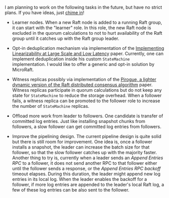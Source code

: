 I am planning to work on the following tasks in the future, but have no strict
plans. If you have ideas, just [chime in](https://join.slack.com/t/microraft/shared_invite/zt-dc6utpfk-84P0VbK7EcrD3lIme2IaaQ)! 

- Learner nodes. When a new Raft node is added to a running Raft group, it can
start with the "learner" role. In this role, the new Raft node is excluded in 
the quorum calculations to not to hurt availability of the Raft group until
it catches up with the Raft group leader.

- Opt-in deduplication mechanism via implementation of the 
[Implementing Linearizability at Large Scale and Low Latency](https://dl.acm.org/doi/10.1145/2815400.2815416) 
paper. Currently, one can implement deduplication inside his custom 
`StateMachine` implementation. I would like to offer a generic and opt-in 
solution by MicroRaft.
 
- Witness replicas possibly via implementation of the 
[Pirogue, a lighter dynamic version of the Raft distributed consensus algorithm](https://dl.acm.org/doi/10.1109/PCCC.2015.7410281) 
paper. Witness replicas participate in quorum calculations but do not keep any
state for `StateMachine` to reduce the storage overhead. When a follower fails,
a witness replica can be promoted to the follower role to increase the number 
of `StateMachine` replicas. 

- Offload more work from leader to followers. One candidate is transfer of 
committed log entries. Just like installing snapshot chunks from followers, 
a slow follower can get committed log entries from followers.  

- Improve the pipelining design. The current pipeline design is quite solid but 
there is still room for improvement. One idea is, once a follower installs a 
snapshot, the leader can increase the batch size for that follower, so that the
slow follower catches up with the majority faster. Another thing to try is, 
currently when a leader sends an *Append Entries RPC* to a follower, it does 
not send another RPC to that follower either until the follower sends a 
response, or the *Append Entries RPC backoff* timeout elapses. During this 
duration, the leader might append new log entries in its local log. When the
leader enables the backoff for a follower, if more log entries are appended to
the leader's local Raft log, a few of these log entries can be also sent to the
follower.
 
